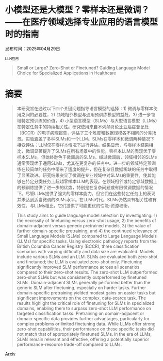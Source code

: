 # 小模型还是大模型？零样本还是微调？——在医疗领域选择专业应用的语言模型时的指南

发布时间：2025年04月29日

`LLM应用`

> Small or Large? Zero-Shot or Finetuned? Guiding Language Model Choice for Specialized Applications in Healthcare

# 摘要

> 本研究旨在通过以下四个关键问题指导语言模型的选择：1) 微调与零样本使用之间的必要性，2) 领域相邻模型与通用预训练模型的益处，3) 进一步领域特定预训练的价值，4) 小型语言模型（SLMs）与大型语言模型（LLMs）在特定任务中的持续相关性。研究使用来自不列颠哥伦比亚癌症登记处（BCCR）的电子病理报告，评估了三个难度和数据规模各不相同的分类场景。实验涵盖了多种SLMs和一个LLM。SLMs在零样本和微调两种情况下接受评估；LLM仅在零样本情况下进行评估。结果显示，与零样本结果相比，微调显著提升了SLMs在所有场景中的性能。零样本LLM的表现优于零样本SLMs，但始终逊色于微调后的SLMs。经过微调后，领域相邻的SLMs通常表现优于通用SLMs，尤其在更复杂的任务中。进一步的领域特定预训练在较简单的任务中带来了适度的提升，但在复杂且数据稀缺的任务中取得了显著改进。研究结果突显了微调在专业领域中对SLMs的重要性，使其能够在特定分类任务上超越零样本LLM的表现。在领域相邻或特定领域数据上的预训练提供了进一步的优势，特别是在复杂问题或有限微调数据的情况下。尽管LLMs提供了强大的零样本能力，但它们在这些特定任务上的表现并未达到适当微调的SLMs水平。在LLMs时代，SLMs仍然具有相关性和有效性，与LLMs相比，它们提供了可能更优的性能-资源权衡。

> This study aims to guide language model selection by investigating: 1) the necessity of finetuning versus zero-shot usage, 2) the benefits of domain-adjacent versus generic pretrained models, 3) the value of further domain-specific pretraining, and 4) the continued relevance of Small Language Models (SLMs) compared to Large Language Models (LLMs) for specific tasks. Using electronic pathology reports from the British Columbia Cancer Registry (BCCR), three classification scenarios with varying difficulty and data size are evaluated. Models include various SLMs and an LLM. SLMs are evaluated both zero-shot and finetuned; the LLM is evaluated zero-shot only. Finetuning significantly improved SLM performance across all scenarios compared to their zero-shot results. The zero-shot LLM outperformed zero-shot SLMs but was consistently outperformed by finetuned SLMs. Domain-adjacent SLMs generally performed better than the generic SLM after finetuning, especially on harder tasks. Further domain-specific pretraining yielded modest gains on easier tasks but significant improvements on the complex, data-scarce task. The results highlight the critical role of finetuning for SLMs in specialized domains, enabling them to surpass zero-shot LLM performance on targeted classification tasks. Pretraining on domain-adjacent or domain-specific data provides further advantages, particularly for complex problems or limited finetuning data. While LLMs offer strong zero-shot capabilities, their performance on these specific tasks did not match that of appropriately finetuned SLMs. In the era of LLMs, SLMs remain relevant and effective, offering a potentially superior performance-resource trade-off compared to LLMs.

[Arxiv](https://arxiv.org/abs/2504.21191)